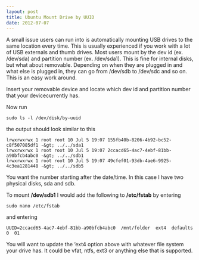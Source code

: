 ```yaml
---
layout: post
title: Ubuntu Mount Drive by UUID
date: 2012-07-07
---
```


A small issue users can run into is automatically mounting USB drives to the same location every time. This is usually experienced if you work with a lot of USB externals and thumb drives. Most users mount by the dev id (ex. /dev/sda) and partition number (ex. /dev/sda1). This is fine for internal disks, but what about removable. Depending on when they are plugged in and what else is plugged in, they can go from /dev/sdb to /dev/sdc and so on. This is an easy work around.  

Insert your removable device and locate which dev id and partition number that your device<span style="background-color: white;">currently has.</span>  

Now run  
  
`sudo ls -l /dev/disk/by-uuid`  
  


the output should look similar to this  
  
`lrwxrwxrwx 1 root root 10 Jul 5 19:07 155fb40b-8206-4b92-bc52-c8f507085df1 -&gt; ../../sda1`  
`lrwxrwxrwx 1 root root 10 Jul 5 19:07 2ccacd65-4ac7-4ebf-81bb-a90bfcb4abc0 -&gt; ../../sdb1`  
`lrwxrwxrwx 1 root root 10 Jul 5 19:07 49cfef01-93db-4ae6-9925-4c3ea1281448 -&gt; ../../sdb5`  
  


You want the number starting after the date/time. In this case I have two physical disks, sda and sdb.  

To mount **/dev/sdb1** I would add the following to **/etc/fstab** by entering  

  
`sudo nano /etc/fstab`  
  


and entering  
  
`UUID=2ccacd65-4ac7-4ebf-81bb-a90bfcb4abc0  /mnt/folder  ext4  defaults  0  01` 
  

You will want to update the &#8216;ext4 option above with whatever file system your drive has. It could be vfat, ntfs, ext3 or anything else that is supported.
